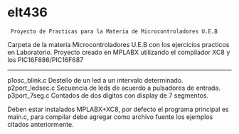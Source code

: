 # elt436
     Proyecto de Practicas para la Materia de Microcontroladores U.E.B
Carpeta de la materia Microcontroladores U.E.B con los ejercicios practicos en Laboratorio. 
Proyecto creado en MPLABX utilizando el compilador XC8 y los PIC16F886/PIC16F687
*******************************************************************************************
p1osc_blink.c   Destello de un led a un intervalo determinado.
p2port_ledsec.c Secuencia de leds de acuerdo a pulsadores de entrada.
p3port_7seg.c   Contados de dos digitos con display de 7 segmentos.

Deben estar instalados MPLABX+XC8, por defecto el programa principal es main.c, para
compilar debe agregar como archivo fuente los ejemplos citados anteriormente.
